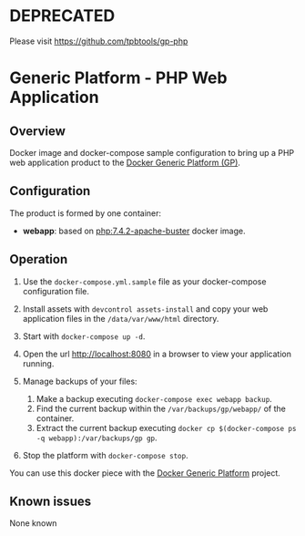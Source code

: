 # DEPRECATED

Please visit https://github.com/tpbtools/gp-php

# Generic Platform - PHP Web Application

## Overview

Docker image and docker-compose sample configuration to bring up a PHP web application product to the [Docker Generic Platform (GP)](https://github.com/tpbtools/docker-generic-platform).

## Configuration

The product is formed by one container:

- **webapp**: based on [php:7.4.2-apache-buster](https://hub.docker.com/_/php?tab=tags&page=1&name=7.4.2-apache-buster) docker image.

## Operation

1. Use the `docker-compose.yml.sample` file as your docker-compose configuration file.

2. Install assets with `devcontrol assets-install` and copy your web application files in the `/data/var/www/html` directory.

3. Start with `docker-compose up -d`.

4. Open the url <http://localhost:8080> in a browser to view your application running.

5. Manage backups of your files:

   1. Make a backup executing `docker-compose exec webapp backup`.
   2. Find the current backup within the `/var/backups/gp/webapp/` of the container.
   3. Extract the current backup executing `docker cp $(docker-compose ps -q webapp):/var/backups/gp gp`.

6. Stop the platform with `docker-compose stop`.

You can use this docker piece with the [Docker Generic Platform](https://github.com/tpbtools/docker-generic-platform) project.

## Known issues

None known
